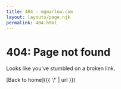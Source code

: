 ```yaml
---
title: 404 - mgmarlow.com
layout: layouts/page.njk
permalink: 404.html
---
```


# 404: Page not found

Looks like you've stumbled on a broken link.

[Back to home]({{ '/' | url }})

